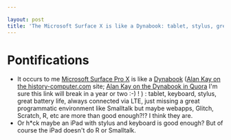 ```yaml
---

layout: post
title: 'The Microsoft Surface X is like a Dynabook: tablet, stylus, great battery life, always connected via LTE, just missing Smalltalk'
---
```


# Pontifications

* It occurs to me [Microsoft Surface Pro X](https://en.wikipedia.org/wiki/Microsoft_Surface) is like a [Dynabook](https://en.wikipedia.org/wiki/Dynabook) ([Alan Kay on the history-computer.com](https://history-computer.com/ModernComputer/Personal/Dynabook.html) site; [Alan Kay on the Dynabook in Quora](https://www.quora.com/American-computer-pioneer-Alan-Kay-s-concept-the-Dynabook-was-published-in-1972-How-come-Steve-Jobs-and-Apple-iPad-get-the-credit-for-tablet-invention/answer/Alan-Kay-11) I'm sure this link will break in a year or two :-) ! ) : tablet,  keyboard, stylus, great battery life, always connected via LTE, just missing a great programmatic environment like Smalltalk but maybe webapps, Glitch, Scratch, R, etc are more than good enough?!? I think they are. 
* Or h*ck maybe an iPad with stylus and keyboard is good enough? But of course the iPad doesn't do R or Smalltalk.

